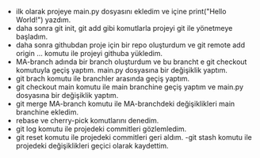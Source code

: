 - ilk olarak projeye main.py dosyasını ekledim ve içine print("Hello World!") yazdım.
- daha sonra git init, git add gibi komutlarla projeyi git ile yönetmeye başladım.
- daha sonra githubdan proje için bir repo oluşturdum ve git remote add origin ... komutu ile projeyi githuba yükledim.
- MA-branch adında bir branch oluşturdum ve bu brancht e git checkout komutuyla geçiş yaptım. main.py dosyasına bir değişiklik yaptım.
- git brach komutu ile branchler arasında geçiş yaptım.
- git checkout main komutu ile main branchine geçiş yaptım ve main.py dosyasına bir değişiklik yaptım.
- git merge MA-branch komutu ile MA-branchdeki değişiklikleri main branchine ekledim.
- rebase ve cherry-pick komutlarını denedim.
- git log komutu ile projedeki commitleri gözlemledim.
- git reset komutu ile projedeki commitleri geri aldım.
-git stash komutu ile projedeki değişiklikleri geçici olarak kaydettim.
